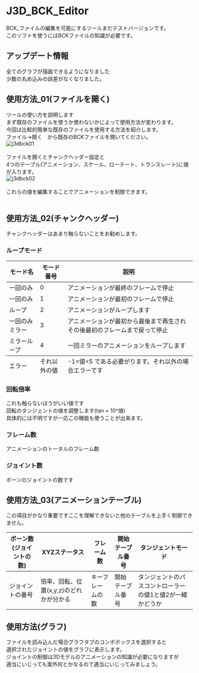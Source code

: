 # J3D_BCK_Editor
BCK_ファイルの編集を可能にするツールまだテストバージョンです。<br/>
このソフトを使うにはBCKファイルの知識が必要です。
## アップデート情報
全てのグラフが描画できるようになりました<br/>
少数の丸め込みの誤差がなくなりました。
## 使用方法_01(ファイルを開く)
ツールの使い方を説明します<br/>
まず既存のファイルを使うか使わないかによって使用方法が変わります。<br/>
今回は比較的簡単な既存のファイルを使用する方法を紹介します。<br/>
ファイル→開く　から既存のBCKファイルを開いてください。<br/>
![j3dbck01](https://user-images.githubusercontent.com/82487890/117532597-4d2beb80-b023-11eb-98a1-95cc1d8286ce.jpg)<br/><br/>
ファイルを開くとチャンクヘッダー設定と<br/>
4つのテーブル(アニメーション、スケール、ローテート、トランスレート)に値が入ります。<br/>
![j3dbck02](https://user-images.githubusercontent.com/82487890/117532680-ad229200-b023-11eb-9555-13b2cb905351.jpg)<br/><br/>
これらの値を編集することでアニメーションを制御できます。<br/><br/>
## 使用方法_02(チャンクヘッダー)
チャンクヘッダーはあまり触らないことをお勧めします。
### ループモード
<table>
<thead>
<tr>
<th>モード名</th>
<th>モード番号</th>
  <th>説明</th>
</tr>
</thead>
<tbody>
<tr>
<td>一回のみ</td>
<td>0</td>
  <td>アニメーションが最終のフレームで停止</td>
</tr>
<tr>
<td>一回のみ</td>
<td>1</td>
  <td>アニメーションが最初のフレームで停止</td>
</tr>
  <tr>
<td>ループ</td>
<td>2</td>
    <td>アニメーションがループします</td>
</tr>
  <tr>
<td>一回のみミラー</td>
<td>3</td>
    <td>アニメーションが最初から最後まで再生されその後最初のフレームまで戻って停止</td>
</tr>
  <tr>
<td>ミラーループ</td>
<td>4</td>
    <td>一回ミラーのアニメーションをループします</td>
</tr>
</tbody>
<tfoot>
<tr>
<td>エラー</td>
<td>それ以外の値</td>
  <td>-1<値<5 である必要がります。それ以外の場合エラーです </td>
</tr>
</tfoot>
</table>

### 回転倍率
これも触らないほうがいい値です<br/>
回転のタンジェントの値を調整します(tan × 10^値)<br/>
具体的には不明ですが一応この機能も使うことが出来ます。

### フレーム数
アニメーションのトータルのフレーム数

### ジョイント数
ボーンのジョイントの数です

## 使用方法_03(アニメーションテーブル)
この項目がかなり重要ですここを理解できないと他のテーブルを上手く制御できません。
<table>
<thead>
<tr>
<th>ボーン数(ジョイントの数)</th>
<th>XYZステータス</th>
  <th>フレーム数</th>
  <th>開始テーブル番号</th>
  <th>タンジェントモード</th>
</tr>
</thead>
<tbody>
<tr>
<td>ジョイントの番号</td>
<td>倍率、回転、位置(x,y,z)のどれかが分かる</td>
  <td>キーフレームの数</td>
  <td>開始テーブル番号</td>
  <td>タンジェントのパスコントローラーの値1と値2が一緒かどうか</td>
</tr>
</tbody>

</table>


## 使用方法(グラフ)
ファイルを読み込んだ場合グラフタブのコンボボックスを選択すると<br/>
選択されたジョイントの値をグラフに表示します。<br/>
ジョイントの制御は3Dモデルのアニメーションの知識が必要になりますが<br/>
適当にいじっても案外何とかなるので適当にいじってみましょう。<br/>
